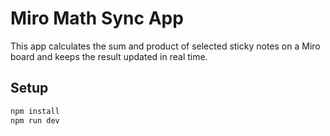# Miro Math Sync App

This app calculates the sum and product of selected sticky notes on a Miro board and keeps the result updated in real time.

## Setup

```bash
npm install
npm run dev
